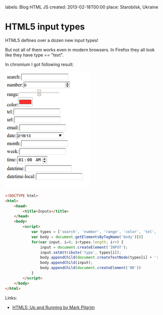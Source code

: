 labels: Blog
        HTML
        JS
created: 2013-02-18T00:00
place: Starobilsk, Ukraine

# HTML5 input types

HTML5 defines over a dozen new input types!

But not all of them works even in modern browsers.
In Firefox they all look like they have type == "text".

In chromium I got following result:

![HTML5 inputs](html5inputs.png)

```html
<!DOCTYPE html>
<html>
    <head>
        <title>Inputs</title>
    </head>
    <body>
        <script>
            var types = ['search', 'number', 'range', 'color', 'tel', 'url', 'email', 'date', 'month', 'week', 'time', 'datetime', 'datetime-local']
            var body = document.getElementsByTagName('body')[0]
            for(var input, i=0; i<types.length; i++) {
                input = document.createElement('INPUT');
                input.setAttribute('type', types[i]);
                body.appendChild(document.createTextNode(types[i] + ':'))
                body.appendChild(input);
                body.appendChild(document.createElement('BR'))
            }
        </script>
    </body>
</html>
```

Links:

- [HTML5: Up and Running by Mark Pilgrim](http://shop.oreilly.com/product/9780596806033.do)

